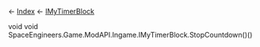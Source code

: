 ← [Index](Api-Index) ← [IMyTimerBlock](SpaceEngineers.Game.ModAPI.Ingame.IMyTimerBlock)

void void SpaceEngineers.Game.ModAPI.Ingame.IMyTimerBlock.StopCountdown()()